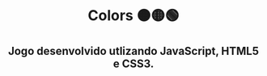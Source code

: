 <div align="center">

# Colors 🟠🟡🟢

## Jogo desenvolvido utlizando JavaScript, HTML5 e CSS3.


</div>

